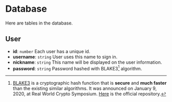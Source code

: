 # Database

Here are tables in the database.

## User

- **id**: `number` Each user has a unique id.
- **username**: `string` User uses this name to sign in.
- **nickname**: `string` This name will be displayed on the user information.
- **password**: `string` Password hashed with BLAKE3[^BLAKE3] algorithm.

[^BLAKE3]: [BLAKE3](https://en.wikipedia.org/wiki/BLAKE_(hash_function)#BLAKE3) is a cryptographic hash function that is **secure** and **much faster** than the existing similar algorithms. It was announced on January 9, 2020, at Real World Crypto Symposium. [Here](https://github.com/BLAKE3-team/BLAKE3/) is the official repository.
